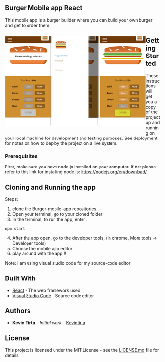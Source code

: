 ## Burger Mobile app React

This mobile app is a burger builder where you can build your own burger and get to order them. 

<p style="float:left;">
    <img src="images/Ordering%20section.png" width="150"/>
    <img src="images/Menu%20section.png" width="150" />
    <img src="images/filled%20burger%20example.png" width="150" />
</p>


## Getting Started

These instructions will get you a copy of the project up and running on your local machine for development and testing purposes. See deployment for notes on how to deploy the project on a live system.



### Prerequisites

First, make sure you have node.js installed on your computer. If not please refer to this link for installing node.js:
https://nodejs.org/en/download/

## Cloning and Running the app

Steps:
1. clone the Burger-mobile-app repositories.
2. Open your terminal, go to your cloned folder
3. In the terminal, to run the app, enter :

```
npm start 
```
4. After the app open, go to the developer tools, (in chrome, More tools -> Developer tools)
5. Choose the mobile app editor
6. play around with the app !!

Note: i am using visual studio code for my source-code editor

## Built With

* [React](https://reactjs.org/) - The web framework used
* [Visual Studio Code](https://code.visualstudio.com/) - Source code editor

## Authors

* **Kevin Tirta** - *Initial work* - [Kevintirta](https://github.com/Kevintirta/)

## License

This project is licensed under the MIT License - see the [LICENSE.md](LICENSE.md) file for details
